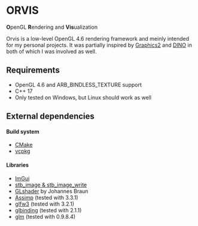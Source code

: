 # ORVIS
**O**penGL **R**endering and **Vis**ualization

Orvis is a low-level OpenGL 4.6 rendering framework and meinly intended for my personal projects.
It was partially inspired by [Graphics2](https://github.com/Max1412/Graphics2) and [DINO](https://gitlab.uni-koblenz.de/CVFP_DF18/Framework) in both of which I was involved as well.

## Requirements
- OpenGL 4.6 and ARB_BINDLESS_TEXTURE support
- C++ 17
- Only tested on Windows, but Linux should work as well

## External dependencies
#### Build system
- [CMake](https://cmake.org/)
- [vcpkg](https://github.com/Microsoft/vcpkg)

#### Libraries
- [ImGui](https://github.com/ocornut/imgui)
- [stb_image & stb_image_write](https://github.com/nothings/stb)
- [GLshader](https://gitlab.uni-koblenz.de/johannesbraun/glshader) by Johannes Braun
- [Assimp](http://assimp.org/) (tested with 3.3.1)
- [glfw3](http://www.glfw.org/) (tested with 3.2.1)
- [glbinding](https://github.com/cginternals/glbinding) (tested with 2.1.1)
- [glm](https://glm.g-truc.net/0.9.8/index.html) (tested with 0.9.8.4)
